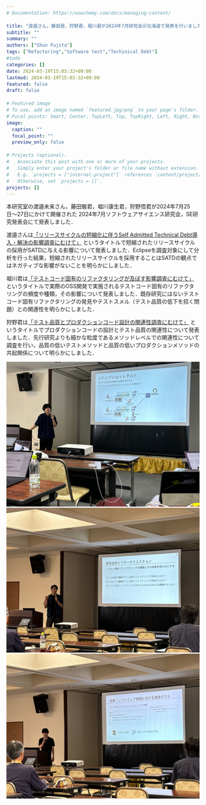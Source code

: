 ```yaml
---
# Documentation: https://wowchemy.com/docs/managing-content/

title: "渡邉さん，藤田君，狩野君，堀川君が2024年7月研究会＠北海道で発表を行いました"
subtitle: ""
summary: ""
authors: ["Shun Fujita"]
tags: ["Refactoring","Software test","Techinical Debt"]
#todo
categories: []
date: 2024-03-19T15:03:32+09:00
lastmod: 2024-03-19T15:03:32+09:00
featured: false
draft: false

# Featured image
# To use, add an image named `featured.jpg/png` to your page's folder.
# Focal points: Smart, Center, TopLeft, Top, TopRight, Left, Right, BottomLeft, Bottom, BottomRight.
image:
  caption: ""
  focal_point: ""
  preview_only: false

# Projects (optional).
#   Associate this post with one or more of your projects.
#   Simply enter your project's folder or file name without extension.
#   E.g. `projects = ["internal-project"]` references `content/project/deep-learning/index.md`.
#   Otherwise, set `projects = []`.
projects: []
---
```

本研究室の渡邉未来さん，藤田駿君，堀川康生君，狩野悟君が2024年7月25日〜27日にかけて開催された
2024年7月ソフトウェアサイエンス研究会，SE研究発表会にて発表しました．

渡邉さんは[「リリースサイクルの短縮化に伴うSelf Admitted Technical Debt導入・解決の影響調査にむけて」](https://ken.ieice.org/ken/program/index.php?tgs_regid=2fc4be9075af971c827c62a8a625c209fee16e014a7c586bb466c9d8c814fa1c&tgid=IEICE-SS) というタイトルで短縮されたリリースサイクルの採用がSATDに与える影響について発表しました．Eclipseを調査対象にして分析を行った結果，短縮されたリリースサイクルを採用することはSATDの観点ではネガティブな影響がないことを明らかにしました．

<!-- 藤田 -->

堀川君は[「テストコード固有のリファクタリングが及ぼす影響調査にむけて」](https://ken.ieice.org/ken/paper/202407269c3d/) というタイトルで実際のOSS開発で実施されるテストコード固有のリファクタリングの頻度や種類，その影響について発表しました．既存研究にはないテストコード固有リファクタリングの発見やテストスメル（テスト品質の低下を招く問題）との関連性を明らかにしました．

狩野君は[「テスト品質とプロダクションコード設計の関連性調査にむけて」](https://ken.ieice.org/ken/paper/20240726fc3d/) というタイトルでプロダクションコードの設計とテスト品質の関連性について発表しました．先行研究よりも細かな粒度であるメソッドレベルでの関連性について調査を行い，品質の低いテストメソッドと品質の低いプロダクションメソッドの共起関係について明らかにしました．

![](fujita.jpg)
![](horikawa.jpg)
![](kano.jpg)

